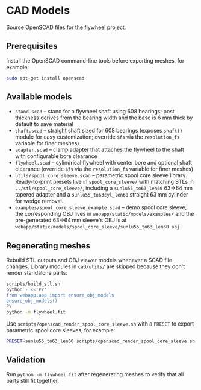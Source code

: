 # CAD Models

Source OpenSCAD files for the flywheel project.

## Prerequisites

Install the OpenSCAD command-line tools before exporting meshes, for example:

```bash
sudo apt-get install openscad
```

## Available models

- `stand.scad` – stand for a flywheel shaft using 608 bearings; post thickness
  derives from the bearing width and the base is 6 mm thick by default to save material
- `shaft.scad` – straight shaft sized for 608 bearings (exposes `shaft()` module for easy
  customization; override `$fs` via the `resolution_fs` variable for finer meshes)
- `adapter.scad` – clamp adapter that attaches the flywheel to the shaft with configurable
  bore clearance
- `flywheel.scad` – cylindrical flywheel with center bore and optional shaft clearance
  (override `$fs` via the `resolution_fs` variable for finer meshes)
- `utils/spool_core_sleeve.scad` – parametric spool core sleeve library.
  Ready-to-print presets live in `spool_core_sleeve/` with matching STLs in
  `../stl/spool_core_sleeve/`, including a `sunlu55_to63_len60` 63→64 mm
  tapered adapter and a `sunlu55_to63cyl_len60` straight 63 mm cylinder for
  wedge removal.
- `examples/spool_core_sleeve_example.scad` – demo spool core sleeve; the
  corresponding OBJ lives in `webapp/static/models/examples/` and the
  pre-generated 63→64 mm sleeve's OBJ is at
  `webapp/static/models/spool_core_sleeve/sunlu55_to63_len60.obj`

## Regenerating meshes

Rebuild STL outputs and OBJ viewer models whenever a SCAD file changes. Library
modules in `cad/utils/` are skipped because they don't render standalone parts:

```bash
scripts/build_stl.sh
python - <<'PY'
from webapp.app import ensure_obj_models
ensure_obj_models()
PY
python -m flywheel.fit
```

Use `scripts/openscad_render_spool_core_sleeve.sh` with a `PRESET` to export
parametric spool core sleeves, for example:

```bash
PRESET=sunlu55_to63_len60 scripts/openscad_render_spool_core_sleeve.sh
```

## Validation

Run `python -m flywheel.fit` after regenerating meshes to verify that all parts
still fit together.
